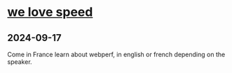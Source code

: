 # [we love speed](https://WeLoveSpeed.com)
      
## 2024-09-17
      
Come in France learn about webperf, in english or french depending on the speaker.